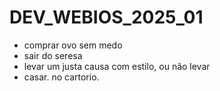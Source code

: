# DEV_WEBIOS_2025_01

- comprar ovo sem medo
- sair do seresa
- levar um justa causa com estilo, ou não levar
- casar. no cartorio.
